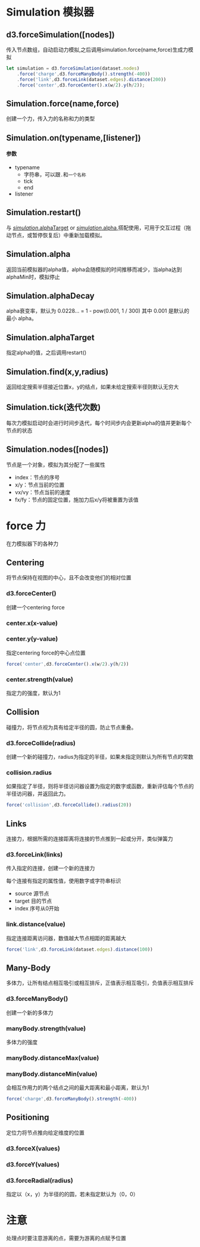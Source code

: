 

# Simulation 模拟器

## d3.forceSimulation([nodes])

传入节点数组，自动启动力模拟,之后调用simulation.force(name,force)生成力模拟

```js
let simulation = d3.forceSimulation(dataset.nodes)
    .force('charge',d3.forceManyBody().strength(-400))
    .force('link',d3.forceLink(dataset.edges).distance(200))
    .force('center',d3.forceCenter().x(w/2).y(h/2));
```

## Simulation.force(name,force)

创建一个力，传入力的名称和力的类型

## Simulation.on(typename,[listener])

#### 参数

- typename
  - 字符串，可以跟`.`和`一个名称`
  - tick
  - end
- listener

## Simulation.restart()

与 [*simulation*.alphaTarget](https://github.com/d3/d3-force/blob/v3.0.0/README.md#simulation_alphaTarget) or [*simulation*.alpha](https://github.com/d3/d3-force/blob/v3.0.0/README.md#simulation_alpha),搭配使用，可用于交互过程（拖动节点，或暂停恢复后）中重新加载模拟。

## Simulation.alpha

返回当前模拟器的alpha值，alpha会随模拟的时间推移而减少，当alpha达到alphaMin时，模拟停止

## Simulation.alphaDecay

alpha衰变率，默认为 0.0228… = 1 - pow(0.001, 1 / 300) 其中 0.001 是默认的最小 alpha。 

## Simulation.alphaTarget

指定alpha的值，之后调用restart()

## Simulation.find(x,y,radius)

返回给定搜索半径接近位置x，y的结点，如果未给定搜索半径则默认无穷大

## Simulation.tick(迭代次数)

每次力模拟启动时会进行时间步迭代，每个时间步内会更新alpha的值并更新每个节点的状态

## Simulation.nodes([nodes])

节点是一个对象，模拟为其分配了一些属性

- index：节点的序号
- x/y：节点当前的位置
- vx/vy：节点当前的速度
- fx/fy：节点的固定位置，施加力后x/y将被重置为该值

# force 力

在力模拟器下的各种力

## Centering

将节点保持在视图的中心，且不会改变他们的相对位置

### d3.forceCenter()

创建一个centering force

### center.x(x-value)

### center.y(y-value)

指定centering force的中心点位置

```js
force('center',d3.forceCenter().x(w/2).y(h/2))
```

### center.strength(value)

指定力的强度，默认为1

## Collision

碰撞力，将节点视为具有给定半径的圆，防止节点重叠。

### d3.forceCollide(radius)

创建一个新的碰撞力，radius为指定的半径，如果未指定则默认为所有节点的常数

### collision.radius

如果指定了半径，则将半径访问器设置为指定的数字或函数，重新评估每个节点的半径访问器，并返回此力。

```js
force('collision',d3.forceCollide().radius(20))
```

## Links

连接力，根据所需的连接距离将连接的节点推到一起或分开，类似弹簧力

### d3.forceLink(links)

传入指定的连接，创建一个新的连接力

每个连接有指定的属性值，使用数字或字符串标识

- source 源节点
- target 目的节点
- index 序号从0开始

### link.distance(value)

指定连接距离访问器，数值越大节点相距的距离越大

```js
force('link',d3.forceLink(dataset.edges).distance(100))
```

## Many-Body

多体力，让所有结点相互吸引或相互排斥，正值表示相互吸引，负值表示相互排斥

### d3.forceManyBody()

创建一个新的多体力

### manyBody.strength(value)

多体力的强度

### manyBody.distanceMax(value)

### manyBody.distanceMin(value)

会相互作用力的两个结点之间的最大距离和最小距离，默认为1

```js
force('charge',d3.forceManyBody().strength(-400))
```

## Positioning

定位力将节点推向给定维度的位置

### d3.forceX(values)

### d3.forceY(values)

### d3.forceRadial(radius)

指定以（x，y）为半径的的圆，若未指定默认为（0，0）

# 注意

处理点时要注意游离的点，需要为游离的点赋予位置